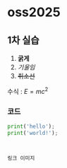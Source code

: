 # oss2025
## 1차 실습

1. **굵게**
2. *기울임*
3. ~~취소선~~

수식 : $E=mc^2$

### 코드
```python
print('hello');
print('world!');



링크 이미지
